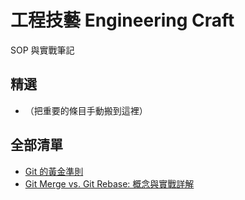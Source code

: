 # 工程技藝 Engineering Craft
SOP 與實戰筆記

## 精選
- （把重要的條目手動搬到這裡）

## 全部清單
- [Git 的黃金準則](./git-operations.md)
- [Git Merge vs. Git Rebase: 概念與實戰詳解](./git-rebase-vs-merge.md)
